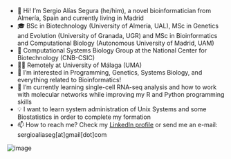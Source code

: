 - 👋 Hi! I’m Sergio Alías Segura (he/him), a novel bioinformatician from Almería, Spain and currently living in Madrid
- 🎓 BSc in Biotechnology (University of Almería, UAL), MSc in Genetics and Evolution (University of Granada, UGR) and MSc in Bioinformatics and Computational Biology (Autonomous University of Madrid, UAM)
- 📌 Computational Systems Biology Group at the National Center for Biotechnology (CNB-CSIC)
- 👨‍💻 Remotely at University of Málaga (UMA)
- 👀 I’m interested in Programming, Genetics, Systems Biology, and everything related to Bioinformatics!
- 🌱 I’m currently learning single-cell RNA-seq analysis and how to work with molecular networks while improving my R and Python programming skills
- 💡 I want to learn system administration of Unix Systems and some Biostatistics in order to complete my formation
- 📫 How to reach me? Check my [LinkedIn profile](https://www.linkedin.com/in/sergioaliaseg/) or send me an e-mail: sergioaliaseg[at]gmail[dot]com

![image](https://github-readme-stats.vercel.app/api/top-langs/?username=SergioAlias&theme=blue-green)

<!---
SergioAlias/SergioAlias is a ✨ special ✨ repository because its `README.md` (this file) appears on your GitHub profile.
You can click the Preview link to take a look at your changes.
--->

